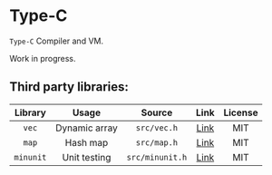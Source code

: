 Type-C
===

`Type-C` Compiler and VM.

Work in progress.


## Third party libraries:

| Library | Usage | Source | Link | License |
| :---: | :---: | :---: | :---: |:---:|
| `vec` | Dynamic array | `src/vec.h` | [Link](https://github.com/rxi/vec)| MIT |
| `map` | Hash map | `src/map.h` | [Link](https://github.com/rxi/map) | MIT |
| `minunit` | Unit testing | `src/minunit.h` | [Link](https://github.com/siu/minunit) | MIT |


